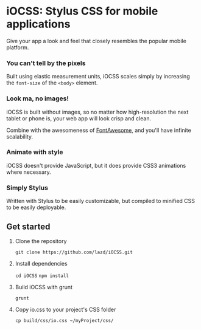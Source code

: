 # iOCSS: Stylus CSS for mobile applications

Give your app a look and feel that closely resembles the popular mobile platform.

### You can't tell by the pixels
Built using elastic measurement units, iOCSS scales simply by increasing the `font-size` of the `<body>` element. 

### Look ma, no images!
iOCSS is built without images, so no matter how high-resolution the next tablet or phone is, your web app will look crisp and clean.

Combine with the awesomeness of <a href="http://fortawesome.github.com/Font-Awesome/">FontAwesome</a>, and you'll have infinite scalability.

### Animate with style
iOCSS doesn't provide JavaScript, but it does provide CSS3 animations where necessary.

### Simply Stylus
Written with Stylus to be easily customizable, but compiled to minified CSS to be easily deployable.

## Get started

1. Clone the repository

    `git clone https://github.com/lazd/iOCSS.git`

2. Install dependencies

    `cd iOCSS`
    `npm install`

3. Build iOCSS with grunt

    `grunt`

4. Copy io.css to your project's CSS folder

    `cp build/css/io.css ~/myProject/css/`

